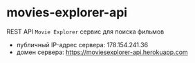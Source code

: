 # movies-explorer-api

REST API `Movie Explorer` сервис для поиска фильмов

* публичный IP-адрес сервера: 178.154.241.36 
* домен сервера: https://moviesexplorer-api.herokuapp.com
